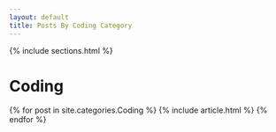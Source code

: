 ```yaml
---
layout: default
title: Posts By Coding Category
---
```


{% include sections.html %}

<div class="row">
  <div class="col-12">
    <h1 class="category">Coding</h1>
    <div class="posts">
      {% for post in site.categories.Coding %}
        {% include article.html %}
      {% endfor %}
    </div>
  </div>
</div>

